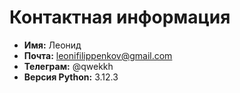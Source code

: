 # Контактная информация

- **Имя:** Леонид
- **Почта:** leonifilippenkov@gmail.com
- **Телеграм:** @qwekkh
- **Версия Python:** 3.12.3
